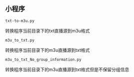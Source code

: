 ## 小程序



`txt-to-m3u.py`

转换程序当前目录下的txt直播源到m3u格式



`m3u_to_txt.py`

转换程序当前目录下的m3u直播源到txt格式



`m3u_to_txt_No_group_information.py`

转换程序当前目录下的m3u直播源到txt格式但是不保留分组信息



